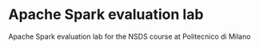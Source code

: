 # Apache Spark evaluation lab

Apache Spark evaluation lab for the NSDS course at Politecnico di Milano
